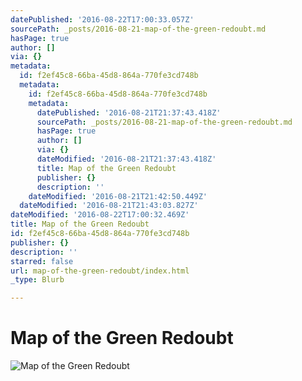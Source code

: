 ```yaml
---
datePublished: '2016-08-22T17:00:33.057Z'
sourcePath: _posts/2016-08-21-map-of-the-green-redoubt.md
hasPage: true
author: []
via: {}
metadata:
  id: f2ef45c8-66ba-45d8-864a-770fe3cd748b
  metadata:
    id: f2ef45c8-66ba-45d8-864a-770fe3cd748b
    metadata:
      datePublished: '2016-08-21T21:37:43.418Z'
      sourcePath: _posts/2016-08-21-map-of-the-green-redoubt.md
      hasPage: true
      author: []
      via: {}
      dateModified: '2016-08-21T21:37:43.418Z'
      title: Map of the Green Redoubt
      publisher: {}
      description: ''
    dateModified: '2016-08-21T21:42:50.449Z'
  dateModified: '2016-08-21T21:43:03.827Z'
dateModified: '2016-08-22T17:00:32.469Z'
title: Map of the Green Redoubt
id: f2ef45c8-66ba-45d8-864a-770fe3cd748b
publisher: {}
description: ''
starred: false
url: map-of-the-green-redoubt/index.html
_type: Blurb

---
```

# Map of the Green Redoubt
![Map of the Green Redoubt](https://the-grid-user-content.s3-us-west-2.amazonaws.com/db40c64f-6129-4dbe-8afe-27921885eeec.png)